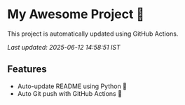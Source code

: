 # My Awesome Project 🚀

This project is automatically updated using GitHub Actions.

_Last updated: 2025-06-12 14:58:51 IST_

## Features
- Auto-update README using Python 🐍
- Auto Git push with GitHub Actions 🤖
